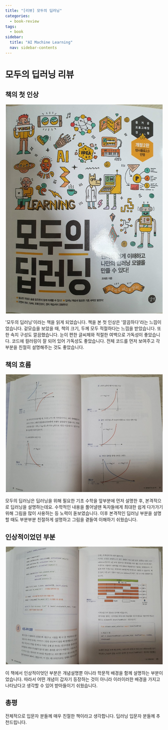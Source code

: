 ```yaml
---
title: "[리뷰] 모두의 딥러닝"
categories:
  - book-review
tags:
  - book
sidebar:
  title: "AI Machine Learning"
  nav: sidebar-contents
---
```


# 모두의 딥러닝 리뷰 

## 책의 첫 인상

<center><img src="/assets/images/ml/dl/modudl/01.jpg" width="500"></center>

'모두의 딥러닝'이라는 책을 읽게 되었습니다. 
책을 본 첫 인상은 '깔끔하다'라는 느낌이었습니다. 
겉모습을 보았을 때, 책의 크기, 두께 모두 적절하다는 느낌을 받았습니다. 
또한 속지 구성도 깔끔했습니다. 
눈이 편한 글씨체와 적절한 여백으로 가독성이 좋았습니다. 
코드에 컬러링이 잘 되어 있어 가독성도 좋았습니다. 
전체 코드를 먼저 보여주고 각 부분을 친절히 설명해주는 것도 좋았습니다. 

## 책의 흐름

<center><img src="/assets/images/ml/dl/modudl/02.jpg" width="500"></center>

모두의 딥러닝은 딥러닝을 위해 필요한 기초 수학을 앞부분에 먼저 설명한 후, 
본격적으로 딥러닝을 설명하는데요. 수학적인 내용을 풀어낼땐 독자들에게 최대한 쉽게 다가가기 위해 
그림을 많이 사용하는 등 노력이 돋보였습니다. 
이후 본격적인 딥러닝 부분을 설명할 때도 부분부분 친절하게 설명하고 그림을 곁들여 이해하기 쉬웠습니다. 

## 인상적이었던 부분

<center><img src="/assets/images/ml/dl/modudl/03.jpg" width="500"></center>

이 책에서 인상적이엇던 부분은 개념설명뿐 아니라 학문적 배경을 함께 설명하는 부분이었습니다. 
따라서 어떤 개념이 갑자기 등장하는 것이 아니라 이러이러한 배경을 가지고 나타났다고 생각할 수 있어 받아들이기 쉬웠습니다. 

## 총평

전체적으로 입문자 분들께 매우 친절한 책이라고 생각합니다. 
딥러닝 입문자 분들께 추천드립니다. 
